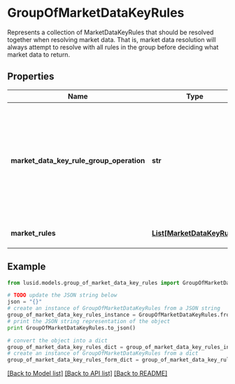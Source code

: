 # GroupOfMarketDataKeyRules

Represents a collection of MarketDataKeyRules that should be resolved together when resolving market data.  That is, market data resolution will always attempt to resolve with all rules in the group  before deciding what market data to return.

## Properties
Name | Type | Description | Notes
------------ | ------------- | ------------- | -------------
**market_data_key_rule_group_operation** | **str** | The operation that will be used to process the collection of market data items and failures found on resolution  into a single market data item or failure to be used.  Supported values: [FirstLatest, AverageOfQuotesFound, AverageOfAllQuotes, FirstMinimum, FirstMaximum] | 
**market_rules** | [**List[MarketDataKeyRule]**](MarketDataKeyRule.md) | The rules that should be grouped together in market data resolution. | 

## Example

```python
from lusid.models.group_of_market_data_key_rules import GroupOfMarketDataKeyRules

# TODO update the JSON string below
json = "{}"
# create an instance of GroupOfMarketDataKeyRules from a JSON string
group_of_market_data_key_rules_instance = GroupOfMarketDataKeyRules.from_json(json)
# print the JSON string representation of the object
print GroupOfMarketDataKeyRules.to_json()

# convert the object into a dict
group_of_market_data_key_rules_dict = group_of_market_data_key_rules_instance.to_dict()
# create an instance of GroupOfMarketDataKeyRules from a dict
group_of_market_data_key_rules_form_dict = group_of_market_data_key_rules.from_dict(group_of_market_data_key_rules_dict)
```
[[Back to Model list]](../README.md#documentation-for-models) [[Back to API list]](../README.md#documentation-for-api-endpoints) [[Back to README]](../README.md)


